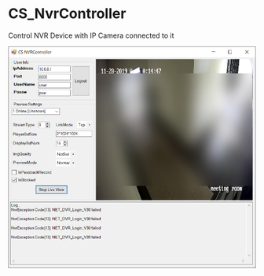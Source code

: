 # CS_NvrController
Control NVR Device with IP Camera connected to it

![without_errors](./docs/MainForm.png)